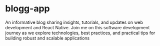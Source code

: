 # blogg-app
An informative blog sharing insights, tutorials, and updates on web development and React Native. Join me on this software development journey as we explore technologies, best practices, and practical tips for building robust and scalable applications
